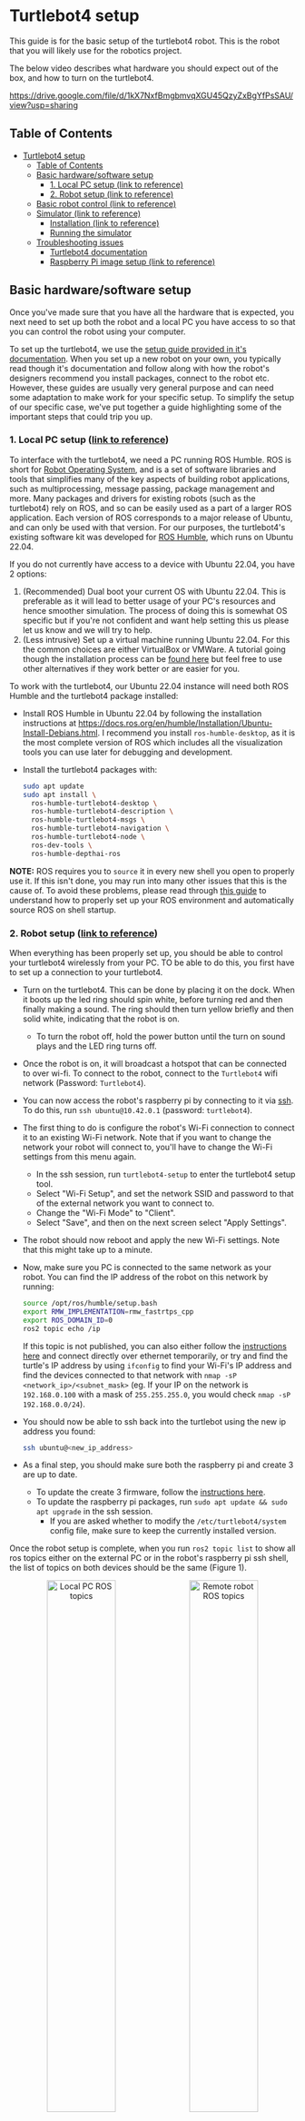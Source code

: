 # Turtlebot4 setup

This guide is for the basic setup of the turtlebot4 robot. This is the robot that you will likely use for the robotics project.

The below video describes what hardware you should expect out of the box, and how to turn on the turtlebot4.

<https://drive.google.com/file/d/1kX7NxfBmgbmvqXGU45QzyZxBgYfPsSAU/view?usp=sharing>

## Table of Contents

- [Turtlebot4 setup](#turtlebot4-setup)
  - [Table of Contents](#table-of-contents)
  - [Basic hardware/software setup](#basic-hardwaresoftware-setup)
    - [1. Local PC setup (link to reference)](#1-local-pc-setup-link-to-reference)
    - [2. Robot setup (link to reference)](#2-robot-setup-link-to-reference)
  - [Basic robot control (link to reference)](#basic-robot-control-link-to-reference)
  - [Simulator (link to reference)](#simulator-link-to-reference)
    - [Installation (link to reference)](#installation-link-to-reference)
    - [Running the simulator](#running-the-simulator)
  - [Troubleshooting issues](#troubleshooting-issues)
    - [Turtlebot4 documentation](#turtlebot4-documentation)
    - [Raspberry Pi image setup (link to reference)](#raspberry-pi-image-setup-link-to-reference)

## Basic hardware/software setup

Once you've made sure that you have all the hardware that is expected, you next need to set up both the robot and a local PC you have access to so that you can control the robot using your computer.

To set up the turtlebot4, we use the [setup guide provided in it's documentation](https://turtlebot.github.io/turtlebot4-user-manual/setup/). When you set up a new robot on your own, you typically read though it's documentation and follow along with how the robot's designers recommend you install packages, connect to the robot etc. However, these guides are usually very general purpose and can need some adaptation to make work for your specific setup. To simplify the setup of our specific case, we've put together a guide highlighting some of the important steps that could trip you up.

### 1. Local PC setup ([link to reference](https://turtlebot.github.io/turtlebot4-user-manual/setup/basic.html#user-pc))

To interface with the turtlebot4, we need a PC running ROS Humble. ROS is short for [Robot Operating System](https://www.ros.org/), and is a set of software libraries and tools that simplifies many of the key aspects of building robot applications, such as multiprocessing, message passing, package management and more. Many packages and drivers for existing robots (such as the turtlebot4) rely on ROS, and so can be easily used as a part of a larger ROS application. Each version of ROS corresponds to a major release of Ubuntu, and can only be used with that version. For our purposes, the turtlebot4's existing software kit was developed for [ROS Humble](https://docs.ros.org/en/humble/index.html), which runs on Ubuntu 22.04.

If you do not currently have access to a device with Ubuntu 22.04, you have 2 options:

1. (Recommended) Dual boot your current OS with Ubuntu 22.04. This is preferable as it will lead to better usage of your PC's resources and hence smoother simulation. The process of doing this is somewhat OS specific but if you're not confident and want help setting this us please let us know and we will try to help.
2. (Less intrusive) Set up a virtual machine running Ubuntu 22.04. For this the common choices are either VirtualBox or VMWare. A tutorial going though the installation process can be [found here](https://ubuntu.com/tutorials/how-to-run-ubuntu-desktop-on-a-virtual-machine-using-virtualbox#1-overview) but feel free to use other alternatives if they work better or are easier for you.

To work with the turtlebot4, our Ubuntu 22.04 instance will need both ROS Humble and the turtlebot4 package installed:

- Install ROS Humble in Ubuntu 22.04 by following the installation instructions at <https://docs.ros.org/en/humble/Installation/Ubuntu-Install-Debians.html>. I recommend you install `ros-humble-desktop`, as it is the most complete version of ROS which includes all the visualization tools you can use later for debugging and development.
- Install the turtlebot4 packages with:

    ```bash
    sudo apt update
    sudo apt install \
      ros-humble-turtlebot4-desktop \
      ros-humble-turtlebot4-description \
      ros-humble-turtlebot4-msgs \
      ros-humble-turtlebot4-navigation \
      ros-humble-turtlebot4-node \
      ros-dev-tools \
      ros-humble-depthai-ros
    ```

**NOTE:** ROS requires you to `source` it in every new shell you open to properly use it. If this isn't done, you may run into many other issues that this is the cause of. To avoid these problems, please read through [this guide](https://docs.ros.org/en/humble/Tutorials/Beginner-CLI-Tools/Configuring-ROS2-Environment.html) to understand how to properly set up your ROS environment and automatically source ROS on shell startup.

### 2. Robot setup ([link to reference](https://turtlebot.github.io/turtlebot4-user-manual/setup/basic.html#robot))

When everything has been properly set up, you should be able to control your turtlebot4 wirelessly from your PC. TO be able to do this, you first have to set up a connection to your turtlebot4.

- Turn on the turtlebot4. This can be done by placing it on the dock. When it boots up the led ring should spin white, before turning red and then finally making a sound. The ring should then turn yellow briefly and then solid white, indicating that the robot is on.
  - To turn the robot off, hold the power button until the turn on sound plays and the LED ring turns off.
- Once the robot is on, it will broadcast a hotspot that can be connected to over wi-fi. To connect to the robot, connect to the `Turtlebot4` wifi network (Password: `Turtlebot4`).
- You can now access the robot's raspberry pi by connecting to it via [ssh](https://ubuntu.com/server/docs/service-openssh). To do this, run `ssh ubuntu@10.42.0.1` (password: `turtlebot4`).
- The first thing to do is configure the robot's Wi-Fi connection to connect it to an existing Wi-Fi network. Note that if you want to change the network your robot will connect to, you'll have to change the Wi-Fi settings from this menu again.
  - In the ssh session, run `turtlebot4-setup` to enter the turtlebot4 setup tool.
  - Select "Wi-Fi Setup", and set the network SSID and password to that of the external network you want to connect to.
  - Change the "Wi-Fi Mode" to "Client".
  - Select "Save", and then on the next screen select "Apply Settings".
- The robot should now reboot and apply the new Wi-Fi settings. Note that this might take up to a minute.
- Now, make sure you PC is connected to the same network as your robot. You can find the IP address of the robot on this network by running:

    ```bash
    source /opt/ros/humble/setup.bash
    export RMW_IMPLEMENTATION=rmw_fastrtps_cpp
    export ROS_DOMAIN_ID=0
    ros2 topic echo /ip
    ```

    If this topic is not published, you can also either follow the [instructions here](https://turtlebot.github.io/turtlebot4-user-manual/setup/basic.html#recovering-the-raspberry-pi) and connect directly over ethernet temporarily, or try and find the turtle's IP address by using `ifconfig` to find your Wi-Fi's IP address and find the devices connected to that network with `nmap -sP <network_ip>/<subnet_mask>` (eg. If your IP on the network is `192.168.0.100` with a mask of `255.255.255.0`, you would check `nmap -sP 192.168.0.0/24`).
- You should now be able to ssh back into the turtlebot using the new ip address you found:

    ```bash
    ssh ubuntu@<new_ip_address>
    ```

- As a final step, you should make sure both the raspberry pi and create 3 are up to date.
  - To update the create 3 firmware, follow the [instructions here](https://turtlebot.github.io/turtlebot4-user-manual/setup/basic.html#create-3).
  - To update the raspberry pi packages, run `sudo apt update && sudo apt upgrade` in the ssh session.
    - If you are asked whether to modify the `/etc/turtlebot4/system` config file, make sure to keep the currently installed version.

Once the robot setup is complete, when you run `ros2 topic list` to show all ros topics either on the external PC or in the robot's raspberry pi ssh shell, the list of topics on both devices should be the same (Figure 1).

<div align="middle">
    <img align="top" src="assets/local_pc_ros_topics.png"
         alt="Local PC ROS topics" width=49%>
    <img align="top" src="assets/remote_robot_ros_topics.png"
         alt="Remote robot ROS topics" width=49%>
    <figure>
      <figcaption>Figure 1: Left = local PC ROS topics. Right = remote robot ROS topics.</figcaption>
    <figure>
</div>

## Basic robot control ([link to reference](https://turtlebot.github.io/turtlebot4-user-manual/tutorials/driving.html))

In this section, we'll test that the robot can move. The below video shows what you should expect from the robot, while the written section here provides the actual steps and commands you should use to get your robot moving.

<https://drive.google.com/file/d/17q1sDLznZIDXKMntDbRe6Et0cF-M2I7g/view?usp=sharing>

To check that the robot is working and can be moved, we'll first drive it manually using a keyboard. This can be done using the `teleop_twist_keyboard` package which can be installed by running:

```bash
sudo apt update
sudo apt install ros-humble-teleop-twist-keyboard
```

First, you'll want to undock the turtlebot4. You can do this programmatically by calling an undock ROS action in the command line:

```bash
ros2 action send_goal /undock irobot_create_msgs/action/Undock "{}"
```

Note that this may take some time when first ran. Once the robot is undocked, you should see that is has spun around. This is because the front of the robot is the side with the power button (and hence also the 'forward' direction). You should now be able to run the teleoperation node:

```bash
ros2 run teleop_twist_keyboard teleop_twist_keyboard
```

The grid on the screen should show the controls, where `i` is forward, `j` is left, `l` is right and so on. Be aware that the robot doesn't like driving backward and will freeze if you make it after a short distance. The proper way to make the robot drive backwards is to rotate the robot so it faces the desired direction first, before driving forwards.

Once you are done testing, you can dock the robot programmatically similar to how you undocked it:

```bash
ros2 action send_goal /dock irobot_create_msgs/action/Dock "{}"
```

And then if you want to similarly turn off the robot, you can run:

```bash
ros2 service call /robot_power irobot_create_msgs/srv/RobotPower "{}"
```

## Simulator ([link to reference](https://turtlebot.github.io/turtlebot4-user-manual/software/simulation.html))

If you want to test code running on the turtlebot4 without access to the physical robot, you can use a simulation of the robot instead. The turtlebot4 package comes with built-in support for [ignition gazebo](https://gazebosim.org/api/gazebo/2.10/index.html) (the [gazebo](https://gazebosim.org/) simulator), so we'll use this as our simulator.

- **Note 1:** This should of course all be installed on your local PC, not the robot.
- **Note 2:** To run gazebo, it is recommended to have a dedicated GPU for your PC, otherwise the simulator may be prohibitively slow.

### Installation ([link to reference](https://turtlebot.github.io/turtlebot4-user-manual/software/turtlebot4_simulator.html))

First we need to install `ignition-fortress`:

```bash
sudo apt-get update && sudo apt-get install wget
sudo sh -c 'echo "deb http://packages.osrfoundation.org/gazebo/ubuntu-stable `lsb_release -cs` main" > /etc/apt/sources.list.d/gazebo-stable.list'
wget http://packages.osrfoundation.org/gazebo.key -O - | sudo apt-key add -
sudo apt-get update && sudo apt-get install ignition-fortress
```

Then we can install the simulator:

```bash
sudo apt update
sudo apt install ros-humble-turtlebot4-simulator
```

### Running the simulator

To start the simulator in a generic world with the turtlebot4 lite, you can run:

```bash
ros2 launch turtlebot4_ignition_bringup turtlebot4_ignition.launch.py model:=lite
```

On the first startup, this might take a while to boot, as it has to download assets and set everything up, so just leave it until it fully boots unless there is some major error.

Once the simulator launches, you should see the robot in a warehouse (Figure 2):

<div align="middle">
    <img align="top" src="assets/turtlesim_onlaunch.png" alt="Simulated turtlebot4 in warehouse environment" width=75%>
</div>

<div align="middle">
  <figure align="middle">
    <figcaption>Figure 2: Ignition gazebo when launched</figcaption>
  <figure>
</div>

From here you can control the simulated robot exactly the same as you would the real robot, by sending action commands, publishing to topics, calling services etc. See some of the ways you can do this [here](https://turtlebot.github.io/turtlebot4-user-manual/tutorials/driving.html).

Here is an example of some basic commands you might send to the robot to perform basic actions:

- Undock the robot before moving: `ros2 action send_goal /undock irobot_create_msgs/action/Undock "{}"`
- Rotate the robot 90°: `ros2 action send_goal /rotate_angle irobot_create_msgs/action/RotateAngle "{angle: 1.57}"`
- Move forward 1 meter: `ros2 action send_goal /drive_distance irobot_create_msgs/action/DriveDistance "{distance: 1}"`

**Note:** Before you start controlling the robot by sending ROS commands, make sure to start the simulation by pressing the play (▶︎) symbol in the bottom left corner.

## Troubleshooting issues

When we set up our turtlebot for the first time it wasn't super smooth. Mistakes were made, we had to re-flash the raspberry pi a few times and work through many small errors. This is just all in the process of learning to set up a robot though, so don't be discouraged if this happens to you.

If issues *do* arise during setup or usage, they may be covered here. If they're not you'll have to search around the internet for a solution, or if that also doesn't work ask the TA's for help (as a last resort).

### Turtlebot4 documentation

The first port of call when you have an issue with a robot should always be it's documentation. For the turtlebot4, the documentation can be found at <https://turtlebot.github.io/turtlebot4-user-manual/>, as we've been referring to through the setup guide.

A useful section to check that you may miss is the [troubleshooting section](https://turtlebot.github.io/turtlebot4-user-manual/troubleshooting/), which covers some basic issues that commonly occur.

You can also find the specs of the [turtlebot4 lite here](https://www.generationrobots.com/media/turtlebot4/Turtlebot_4_OverviewBrochure.pdf), which can help you figure out some of the limits of the robot.

### Raspberry Pi image setup ([link to reference](https://turtlebot.github.io/turtlebot4-user-manual/setup/basic.html#install-latest-raspberry-pi-image))

If you run into major issues with the turtlebot4's raspberry pi, you can re-flash the robot's image to start over. Note that this will of course reset everything on the robot, and so is best done either early on if some unresolvable issues with Wi-Fi occur, or as a last resort.

- Remove the micro SD card from the turtlebot4, ensuring the robot is powered off and that you carefully unplug the 3 cables connected to the raspberry pi as you remove it.
- Connect the micro SD card to your PC.
- Download the latest turtlebot4 lite ros humble image from <http://download.ros.org/downloads/turtlebot4/>. The image should be named something similar to `turtlebot4_lite_humble_x.x.x.zip`, where `x.x.x` is the version of the image. Make sure to extract the `.img` file from the zip archive.
- Follow the [reference instructions](https://turtlebot.github.io/turtlebot4-user-manual/setup/basic.html#install-latest-raspberry-pi-image) beginning from the installation of `dcfldd` to flash the extracted `.img` to the micro SD card.
- Reinsert the micro SD card into the raspberry pi, reconnect all the cables to the raspberry pi and reinsert the raspberry pi compartment into the turtlebot4.
